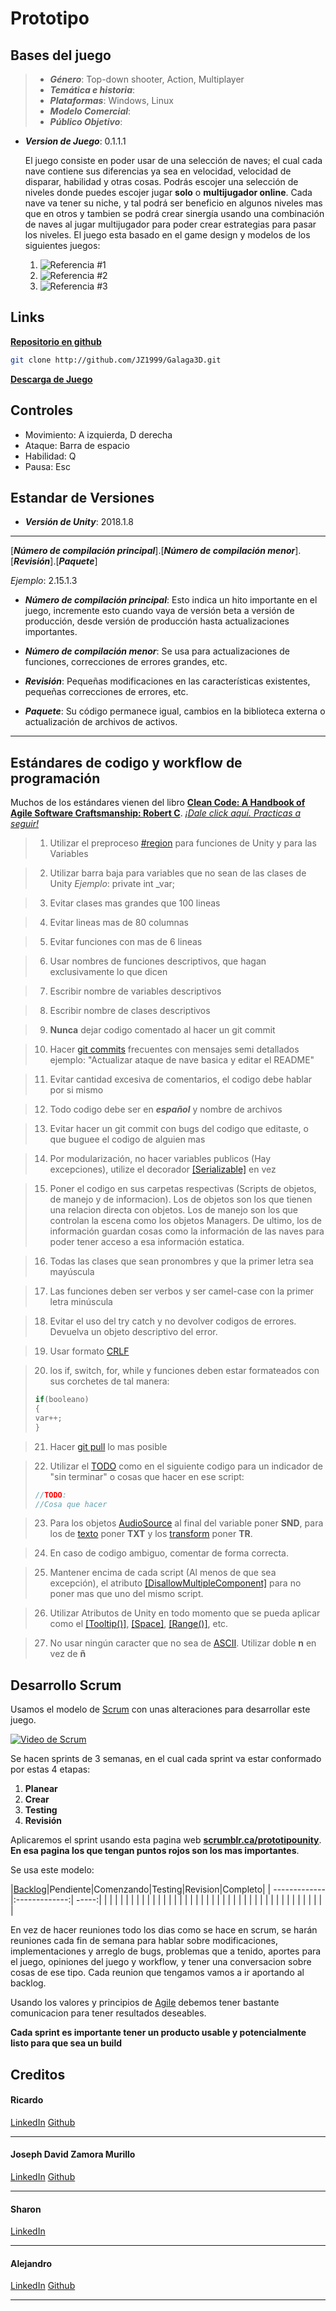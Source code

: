 # Prototipo

## Bases del juego

>* **_Género_**: Top-down shooter, Action, Multiplayer
>* **_Temática e historia_**:
>* **_Plataformas_**: Windows, Linux
>* **_Modelo Comercial_**:
>* **_Público Objetivo_**:
* **_Version de Juego_**: 0.1.1.1


	El juego consiste en poder usar de una selección de naves; el cual cada nave contiene sus diferencias ya sea en velocidad, velocidad de disparar, habilidad y otras cosas. Podrás escojer una selección de niveles donde puedes escojer jugar **__solo__** o **__multijugador online__**. Cada nave va tener su niche, y tal podrá ser beneficio en algunos niveles mas que en otros y tambien se podrá crear sinergía usando una combinación de naves al jugar multijugador para poder crear estrategias para pasar los niveles. El juego esta basado en el game design y modelos de los siguientes juegos:
	1. ![Referencia #1](https://image.winudf.com/v2/image/Y29tLmxpYmVyc29mdC5nYWxhZ2Ffc2NyZWVuXzZfMTUxODczNzc1OV8wNTg/screen-6.jpg?h=355&fakeurl=1&type=.jpg)
	2. ![Referencia #2](https://static.giantbomb.com/uploads/original/1/19947/1659365-aspaceshooterfor2bucks__preview2.jpg)
	3. ![Referencia #3](http://romhustler.net/img/screenshots/n64/ingame/4fe4994dca8bf.jpg)

## Links
**[Repositorio en github](https://github.com/JZ1999/Galaga3D)**
```sh
git clone http://github.com/JZ1999/Galaga3D.git
```
**[Descarga de Juego]()**

## Controles

* Movimiento: A izquierda, D derecha
* Ataque: Barra de espacio
* Habilidad: Q
* Pausa: Esc


## Estandar de Versiones

* **_Versión de Unity_**: 2018.1.8
***
[**_Número de compilación principal_**].[**_Número de compilación menor_**].[**_Revisión_**].[**_Paquete_**]
 
*Ejemplo*: 2.15.1.3


* **_Número de compilación principal_**: Esto indica un hito importante en el juego, incremente esto cuando vaya de versión beta a versión de producción, desde versión de producción hasta actualizaciones importantes.

* **_Número de compilación menor_**: Se usa para actualizaciones de funciones, correcciones de errores grandes, etc.

* **_Revisión_**: Pequeñas modificaciones en las características existentes, pequeñas correcciones de errores, etc.

* **_Paquete_**: Su código permanece igual, cambios en la biblioteca externa o actualización de archivos de activos.
***

## Estándares de codigo y workflow de programación

Muchos de los estándares vienen del libro [**Clean Code: A Handbook of Agile Software Craftsmanship: Robert C**](https://www.amazon.es/Clean-Code-Handbook-Software-Craftsmanship/dp/0132350882).
[*¡Dale click aquí. Practicas a seguir!*](https://codingwithspike.wordpress.com/2012/09/17/clean-code-cheat-sheet/)

> 1. Utilizar el preproceso [#region](https://docs.microsoft.com/en-us/dotnet/csharp/language-reference/preprocessor-directives/preprocessor-region) para funciones de Unity y para las Variables

> 2. Utilizar barra baja para variables que no sean de las clases de Unity *Ejemplo*: private int _var;

> 3. Evitar clases mas grandes que 100 lineas

> 4. Evitar lineas mas de 80 columnas

> 5. Evitar funciones con mas de 6 lineas

> 6. Usar nombres de funciones descriptivos, que hagan exclusivamente lo que dicen

> 7. Escribir nombre de variables descriptivos

> 8. Escribir nombre de clases descriptivos

> 9. **Nunca** dejar codigo comentado al hacer un git commit

> 10. Hacer [git commits](https://git-scm.com/docs/git-commit) frecuentes con mensajes semi detallados ejemplo: "Actualizar ataque de nave basica y editar el README"

> 11. Evitar cantidad excesiva de comentarios, el codigo debe hablar por si mismo

> 12. Todo codigo debe ser en __*español*__ y nombre de archivos

> 13. Evitar hacer un git commit con bugs del codigo que editaste, o que buguee el codigo de alguien mas

> 14. Por modularización, no hacer variables publicos (Hay excepciones), utilize el decorador [[Serializable]](https://docs.unity3d.com/ScriptReference/Serializable.html) en vez

> 15. Poner el codigo en sus carpetas respectivas (Scripts de objetos, de manejo y de informacion). Los de objetos son los que tienen una relacion directa con objetos.
>Los de manejo son los que controlan la escena como los objetos Managers. De ultimo, los de información guardan cosas como la información de las naves para poder tener acceso
>a esa información estatica.

> 16. Todas las clases que sean pronombres y que la primer letra sea mayúscula

> 17. Las funciones deben ser verbos y ser camel-case con la primer letra minúscula

> 18. Evitar el uso del try catch y no devolver codigos de errores. Devuelva un objeto descriptivo del error.

> 19. Usar formato [CRLF](https://es.wikipedia.org/wiki/CRLF)

> 20. los if, switch, for, while y funciones deben estar formateados con sus corchetes de tal manera:
>```c#
>if(booleano)
>{
> var++;
>}
>```

> 21. Hacer [git pull](https://git-scm.com/docs/git-pull) lo mas posible

> 22. Utilizar el [TODO](http://wordaligned.org/docs/todo/todo/what_does_todo_mean_.html) como en el siguiente codigo para un indicador de "sin terminar" o cosas que hacer en ese script:
>```c#
>//TODO:
>//Cosa que hacer
>```

> 23. Para los objetos [AudioSource](https://docs.unity3d.com/ScriptReference/AudioSource.html) al final del variable poner **SND**, para los de [texto](https://docs.unity3d.com/ScriptReference/UI.Text.html) poner **TXT** y los [transform](https://docs.unity3d.com/ScriptReference/Transform.html) poner **TR**.

> 24. En caso de codigo ambiguo, comentar de forma correcta.

> 25. Mantener encima de cada script (Al menos de que sea excepción), el atributo [[DisallowMultipleComponent]](https://docs.unity3d.com/ScriptReference/DisallowMultipleComponent.html) para no poner mas que uno del mismo script.

> 26. Utilizar Atributos de Unity en todo momento que se pueda aplicar como el [[Tooltip()]](https://docs.unity3d.com/ScriptReference/TooltipAttribute.html), [[Space]](https://docs.unity3d.com/ScriptReference/SpaceAttribute.html), [[Range()]](https://docs.unity3d.com/ScriptReference/SocialPlatforms.Range.html), etc.

> 27. No usar ningún caracter que no sea de [ASCII](https://www.asciitable.com/). Utilizar doble **n** en vez de **ñ**

## Desarrollo Scrum

Usamos el modelo de [Scrum](https://es.wikipedia.org/wiki/Scrum_(desarrollo_de_software)) con unas alteraciones para desarrollar este juego.

[![Video de Scrum](http://img.youtube.com/vi/a33xOe9d_Dk/0.jpg)](http://www.youtube.com/watch?v=a33xOe9d_DkE)

Se hacen sprints de 3 semanas, en el cual cada sprint va estar conformado por estas 4 etapas:

1. **Planear**
2. **Crear**
3. **Testing**
4. **Revisión**

Aplicaremos el sprint usando esta pagina web [**scrumblr.ca/prototipounity**](http://scrumblr.ca/prototipounity).
**En esa pagina los que tengan puntos rojos son los mas importantes**.

Se usa este modelo:

|[Backlog](https://programacionymas.com/blog/scrum-product-backlog)|Pendiente|Comenzando|Testing|Revision|Completo|
| ------------- |:-------------:| -----:|
| | | | | | |
| | | | | | |
| | | | | | |
| | | | | | |
| | | | | | |
| | | | | | |

En vez de hacer reuniones todo los dias como se hace en scrum,
se harán reuniones cada fin de semana para hablar sobre modificaciones,
 implementaciones y arreglo de bugs, problemas que a tenido, aportes para el juego,
opiniones del juego y workflow, y tener una conversacion sobre cosas de ese tipo.
Cada reunion que tengamos vamos a ir aportando al backlog.

Usando los valores y principios de [Agile](https://es.wikipedia.org/wiki/Desarrollo_%C3%A1gil_de_software) debemos tener bastante comunicacion para tener resultados deseables.

**Cada sprint es importante tener un producto usable y potencialmente listo para que sea un build**


## Creditos

#### Ricardo
[LinkedIn](https://www.linkedin.com/in/joseph-david-zamora-murillo-3645a7148/)
[Github](https://www.github.com/JZ1999)
***
#### Joseph David Zamora Murillo
[LinkedIn](https://www.linkedin.com/in/joseph-david-zamora-murillo-3645a7148/)
[Github](https://www.github.com/JZ1999)
***
#### Sharon 
[LinkedIn](https://www.linkedin.com/in/joseph-david-zamora-murillo-3645a7148/)

***
#### Alejandro
[LinkedIn](https://www.linkedin.com/in/joseph-david-zamora-murillo-3645a7148/)
[Github](https://www.github.com/JZ1999)
***